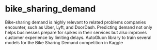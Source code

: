 # bike_sharing_demand
Bike-sharing demand is highly relevant to related problems companies encounter, such as Uber, Lyft, and DoorDash. Predicting demand not only helps businesses prepare for spikes in their services but also improves customer experience by limiting delays.   AutoGluon library to train several models for the Bike Sharing Demand competition in Kaggle
